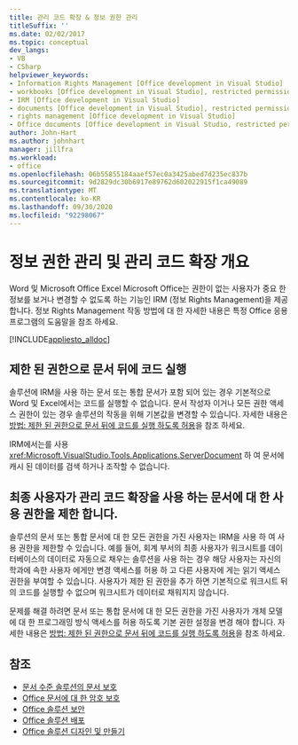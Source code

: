```yaml
---
title: 관리 코드 확장 & 정보 권한 관리
titleSuffix: ''
ms.date: 02/02/2017
ms.topic: conceptual
dev_langs:
- VB
- CSharp
helpviewer_keywords:
- Information Rights Management [Office development in Visual Studio]
- workbooks [Office development in Visual Studio], restricted permissions
- IRM [Office development in Visual Studio]
- documents [Office development in Visual Studio], restricted permissions
- rights management [Office development in Visual Studio]
- Office documents [Office development in Visual Studio, restricted permissions
author: John-Hart
ms.author: johnhart
manager: jillfra
ms.workload:
- office
ms.openlocfilehash: 06b55855184aaef57ec0a3425abed7d235ec837b
ms.sourcegitcommit: 9d2829dc30b6917e89762d602022915f1ca49089
ms.translationtype: MT
ms.contentlocale: ko-KR
ms.lasthandoff: 09/30/2020
ms.locfileid: "92298067"
---
```

# <a name="information-rights-management-and-managed-code-extensions-overview"></a>정보 권한 관리 및 관리 코드 확장 개요
  Word 및 Microsoft Office Excel Microsoft Office는 권한이 없는 사용자가 중요 한 정보를 보거나 변경할 수 없도록 하는 기능인 IRM (정보 Rights Management)을 제공 합니다. 정보 Rights Management 작동 방법에 대 한 자세한 내용은 특정 Office 응용 프로그램의 도움말을 참조 하세요.

 [!INCLUDE[appliesto_alldoc](../vsto/includes/appliesto-alldoc-md.md)]

## <a name="run-code-behind-documents-with-restricted-permissions"></a>제한 된 권한으로 문서 뒤에 코드 실행
 솔루션에 IRM을 사용 하는 문서 또는 통합 문서가 포함 되어 있는 경우 기본적으로 Word 및 Excel에서는 코드를 실행할 수 없습니다. 문서 작성자 이거나 모든 권한 액세스 권한이 있는 경우 솔루션의 작동을 위해 기본값을 변경할 수 있습니다. 자세한 내용은 [방법: 제한 된 권한으로 문서 뒤에 코드를 실행 하도록 허용](../vsto/how-to-permit-code-to-run-behind-documents-with-restricted-permissions.md)을 참조 하세요.

 IRM에서는를 사용 <xref:Microsoft.VisualStudio.Tools.Applications.ServerDocument> 하 여 문서에 캐시 된 데이터를 검색 하거나 조작할 수 없습니다.

## <a name="end-users-to-restrict-permissions-to-documents-that-use-managed-code-extensions"></a>최종 사용자가 관리 코드 확장을 사용 하는 문서에 대 한 사용 권한을 제한 합니다.
 솔루션의 문서 또는 통합 문서에 대 한 모든 권한을 가진 사용자는 IRM을 사용 하 여 사용 권한을 제한할 수 있습니다. 예를 들어, 회계 부서의 최종 사용자가 워크시트를 데이터베이스의 데이터로 자동으로 채우는 솔루션을 사용 하는 경우 해당 사용자는 자신의 학과에 속한 사용자 에게만 변경 액세스를 허용 하 고 다른 사용자에 게는 읽기 액세스 권한을 부여할 수 있습니다. 사용자가 제한 된 권한을 추가 하면 기본적으로 워크시트 뒤의 코드를 실행할 수 없으며 워크시트가 데이터로 채워지지 않습니다.

 문제를 해결 하려면 문서 또는 통합 문서에 대 한 모든 권한을 가진 사용자가 개체 모델에 대 한 프로그래밍 방식 액세스를 허용 하도록 기본 권한 설정을 변경 해야 합니다. 자세한 내용은 [방법: 제한 된 권한으로 문서 뒤에 코드를 실행 하도록 허용](../vsto/how-to-permit-code-to-run-behind-documents-with-restricted-permissions.md)을 참조 하세요.

## <a name="see-also"></a>참조
- [문서 수준 솔루션의 문서 보호](../vsto/document-protection-in-document-level-solutions.md)
- [Office 문서에 대 한 암호 보호](../vsto/password-protection-on-office-documents.md)
- [Office 솔루션 보안](../vsto/securing-office-solutions.md)
- [Office 솔루션 배포](../vsto/deploying-an-office-solution.md)
- [Office 솔루션 디자인 및 만들기](../vsto/designing-and-creating-office-solutions.md)
